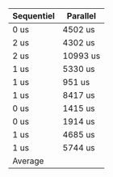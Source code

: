 |Sequentiel|Parallel|
|-|-|
|0 us |4502 us |
|2 us |4302 us|
|2 us |10993 us|
|1 us |5330 us|
|1 us |951 us|
|1 us |8417 us|
|0 us |1415 us|
|0 us |1914 us|
|1 us |4685 us|
|1 us |5744 us|
|Average|